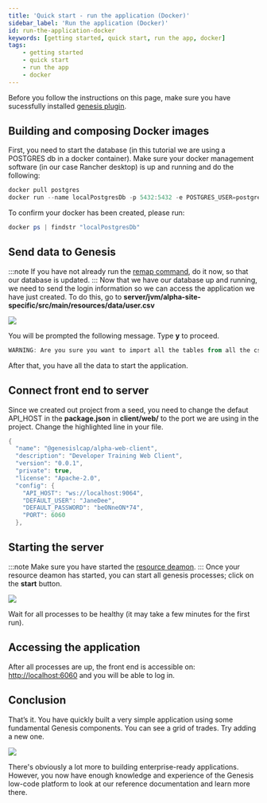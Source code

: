 ```yaml
---
title: 'Quick start - run the application (Docker)'
sidebar_label: 'Run the application (Docker)'
id: run-the-application-docker
keywords: [getting started, quick start, run the app, docker]
tags:
    - getting started
    - quick start
    - run the app
    - docker
---
```


Before you follow the instructions on this page, make sure you have sucessfully installed [genesis plugin](../../../server/tooling/intellij-plugin/).

## Building and composing Docker images

First, you need to start the database (in this tutorial we are using a POSTGRES db in a docker container). Make sure your docker management software (in our case Rancher desktop) is up and running and do the following:

```powershell
docker pull postgres
docker run --name localPostgresDb -p 5432:5432 -e POSTGRES_USER=postgres -e POSTGRES_PASSWORD=postgres -d postgres postgres -c 'max_connections=10000'
```

To confirm your docker has been created, please run:
```powershell
docker ps | findstr "localPostgresDb"
```

## Send data to Genesis

:::note
If you have not already run the [remap command](../../../server/tooling/intellij-plugin/#remap), do it now, so that our database is updated.
:::
Now that we have our database up and running, we need to send the login information so we can access the application we have just created. To do this, go to **server/jvm/alpha-site-specific/src/main/resources/data/user.csv**

![](/img/import_csv_to_genesis.png)

You will be prompted the following message. Type **y** to proceed.

```powershell
WARNING: Are you sure you want to import all the tables from all the csv files to the database? (y/n)
```

After that, you have all the data to start the application.

## Connect front end to server
Since we created out project from a seed, you need to change the defaut API_HOST in the **package.json** in **client/web/** to the port we are using in the project. Change the highlighted line in your file.

```kotlin {7} title="client/web/package.json"
{
  "name": "@genesislcap/alpha-web-client",
  "description": "Developer Training Web Client",
  "version": "0.0.1",
  "private": true,
  "license": "Apache-2.0",
  "config": {
    "API_HOST": "ws://localhost:9064",
    "DEFAULT_USER": "JaneDee",
    "DEFAULT_PASSWORD": "beONneON*74",
    "PORT": 6060
  },
```

## Starting the server
:::note
Make sure you have started the [resource deamon](../../../server/tooling/intellij-plugin/#remap).
:::
Once your resource deamon has started, you can start all genesis processes; click on the **start** button.

![](/img/genesis_deamon.png)

Wait for all processes to be healthy (it may take a few minutes for the first run).

## Accessing the application

After all processes are up, the front end is accessible on: [http://localhost:6060](http://localhost:6060) and you will be able to log in.

## Conclusion
That’s it. You have quickly built a very simple application using some fundamental Genesis components. You can see a grid of trades. Try adding a new one.

![](/img/quickstart-app-final.png)

There's obviously a lot more to building enterprise-ready applications. However, you now have enough knowledge and experience of the Genesis low-code platform to look at our reference documentation and learn more there.
